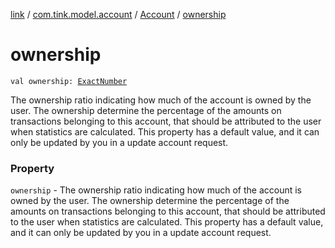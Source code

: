 [link](../../index.md) / [com.tink.model.account](../index.md) / [Account](index.md) / [ownership](./ownership.md)

# ownership

`val ownership: `[`ExactNumber`](../../com.tink.model.misc/-exact-number/index.md)

The ownership ratio indicating how much of the account is owned by the user. The ownership determine the percentage of the amounts on transactions belonging to this account, that should be attributed to the user when statistics are calculated. This property has a default value, and it can only be updated by you in a update account request.

### Property

`ownership` - The ownership ratio indicating how much of the account is owned by the user. The ownership determine the percentage of the amounts on transactions belonging to this account, that should be attributed to the user when statistics are calculated. This property has a default value, and it can only be updated by you in a update account request.